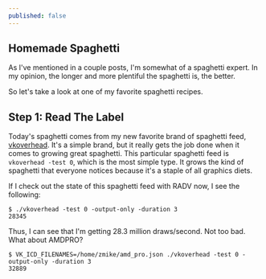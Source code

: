 ```yaml
---
published: false
---
```

## Homemade Spaghetti

As I've mentioned in a couple posts, I'm somewhat of a spaghetti expert. In my opinion, the longer and more plentiful the spaghetti is, the better.

So let's take a look at one of my favorite spaghetti recipes.

## Step 1: Read The Label
Today's spaghetti comes from my new favorite brand of spaghetti feed, [vkoverhead](https://github.com/zmike/vkoverhead). It's a simple brand, but it really gets the job done when it comes to growing great spaghetti. This particular spaghetti feed is `vkoverhead -test 0`, which is the most simple type. It grows the kind of spaghetti that everyone notices because it's a staple of all graphics diets.

If I check out the state of this spaghetti feed with RADV now, I see the following:
```
$ ./vkoverhead -test 0 -output-only -duration 3
28345
```

Thus, I can see that I'm getting 28.3 million draws/second. Not too bad. What about AMDPRO?

```
$ VK_ICD_FILENAMES=/home/zmike/amd_pro.json ./vkoverhead -test 0 -output-only -duration 3
32889
```

